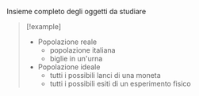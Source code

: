 Insieme completo degli oggetti da studiare

> [!example]
> - Popolazione reale
> 	- popolazione italiana
> 	- biglie in un'urna
> - Popolazione ideale
> 	- tutti i possibili lanci di una moneta
> 	- tutti i possibili esiti di un esperimento fisico
